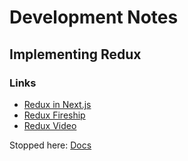 # Development Notes

## Implementing Redux

### Links

- [Redux in Next.js](https://redux.js.org/usage/nextjs)
- [Redux Fireship](https://www.youtube.com/watch?v=_shA5Xwe8_4)
- [Redux Video](https://www.youtube.com/watch?v=LWiMVumNxZ8)

Stopped here: [Docs](https://redux.js.org/usage/nextjs#loading-initial-data)

